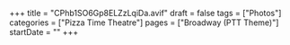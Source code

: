 +++
title = "CPhb1SO6Gp8ELZzLqiDa.avif"
draft = false
tags = ["Photos"]
categories = ["Pizza Time Theatre"]
pages = ["Broadway (PTT Theme)"]
startDate = ""
+++
